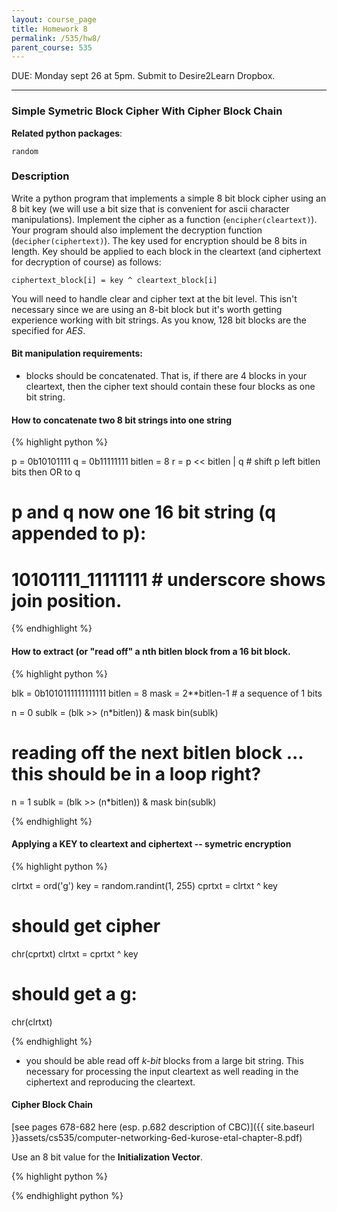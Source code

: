 ```yaml
---
layout: course_page
title: Homework 8
permalink: /535/hw8/
parent_course: 535
---
```


DUE: Monday sept 26 at 5pm. Submit to Desire2Learn Dropbox. 

---

### Simple Symetric Block Cipher With Cipher Block Chain

**Related python packages**: 

```random```

### Description

Write a python program that implements a simple 8 bit block cipher using an 8 bit key (we will use a bit size that is convenient for ascii character manipulations). Implement the cipher as a function (```encipher(cleartext)```). Your program should also implement the decryption function (```decipher(ciphertext)```). The key used for encryption should be 8 bits in length. Key should be applied to each block in the cleartext (and ciphertext for decryption of course) as follows:

```ciphertext_block[i] = key ^ cleartext_block[i]```

You will need to handle clear and cipher text at the bit level. This isn't necessary since we are using an 8-bit block but it's worth getting experience working with bit strings. As you know, 128 bit blocks are the specified for *AES*.

#### Bit manipulation requirements:

- blocks should be concatenated. That is, if there are 4 blocks in your cleartext, then the cipher text should contain these four blocks as one bit string.

#### How to concatenate two 8 bit strings into one string
{% highlight python %}

p = 0b10101111
q = 0b11111111
bitlen = 8
r = p << bitlen | q  # shift p left bitlen bits then OR to q

# p and q now one 16 bit string (q appended to p):
# 10101111_11111111 # underscore shows join position.

{% endhighlight %}

#### How to extract (or "read off" a nth bitlen block from a 16 bit block. 
{% highlight python %}

blk = 0b1010111111111111
bitlen = 8
mask = 2**bitlen-1  # a sequence of 1 bits

n = 0
sublk = (blk >> (n*bitlen)) & mask
bin(sublk)

# reading off the next bitlen block ... this should be in a loop right?
n = 1
sublk = (blk >> (n*bitlen)) & mask
bin(sublk)

{% endhighlight %}

#### Applying a KEY to cleartext and ciphertext -- symetric encryption
{% highlight python %}

clrtxt = ord('g')
key = random.randint(1, 255)
cprtxt = clrtxt ^ key
# should get cipher
chr(cprtxt)
clrtxt = cprtxt ^ key
# should get a g:
chr(clrtxt)

{% endhighlight %}

- you should be able read off *k-bit* blocks from a large bit string. This necessary for processing the input cleartext as well reading in the ciphertext and reproducing the cleartext.


#### Cipher Block Chain 

[see pages 678-682 here (esp. p.682 description of CBC)]({{ site.baseurl }}assets/cs535/computer-networking-6ed-kurose-etal-chapter-8.pdf)

Use an 8 bit value for the **Initialization Vector**. 



{% highlight python %}

{% endhighlight python %}










